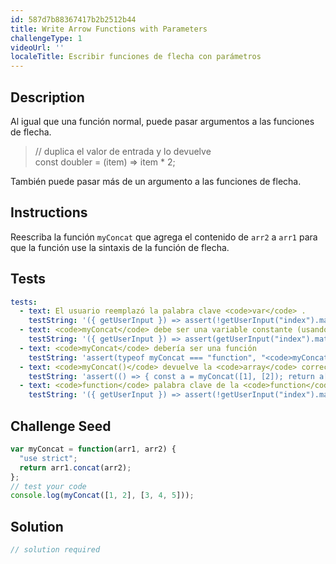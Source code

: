 ```yaml
---
id: 587d7b88367417b2b2512b44
title: Write Arrow Functions with Parameters
challengeType: 1
videoUrl: ''
localeTitle: Escribir funciones de flecha con parámetros
---
```


## Description
<section id="description"> Al igual que una función normal, puede pasar argumentos a las funciones de flecha. <blockquote> // duplica el valor de entrada y lo devuelve <br> const doubler = (item) =&gt; item * 2; </blockquote> También puede pasar más de un argumento a las funciones de flecha. </section>

## Instructions
<section id="instructions"> Reescriba la función <code>myConcat</code> que agrega el contenido de <code>arr2</code> a <code>arr1</code> para que la función use la sintaxis de la función de flecha. </section>

## Tests
<section id='tests'>

```yml
tests:
  - text: El usuario reemplazó la palabra clave <code>var</code> .
    testString: '({ getUserInput }) => assert(!getUserInput("index").match(/var/g), "User did replace <code>var</code> keyword.");'
  - text: <code>myConcat</code> debe ser una variable constante (usando <code>const</code> ).
    testString: '({ getUserInput }) => assert(getUserInput("index").match(/const\s+myConcat/g), "<code>myConcat</code> should be a constant variable (by using <code>const</code>).");'
  - text: <code>myConcat</code> debería ser una función
    testString: 'assert(typeof myConcat === "function", "<code>myConcat</code> should be a function");'
  - text: <code>myConcat()</code> devuelve la <code>array</code> correcta
    testString: 'assert(() => { const a = myConcat([1], [2]); return a[0] == 1 && a[1] == 2; }, "<code>myConcat()</code> returns the correct <code>array</code>");'
  - text: <code>function</code> palabra clave de la <code>function</code> no se utilizó.
    testString: '({ getUserInput }) => assert(!getUserInput("index").match(/function/g), "<code>function</code> keyword was not used.");'

```

</section>

## Challenge Seed
<section id='challengeSeed'>

<div id='js-seed'>

```js
var myConcat = function(arr1, arr2) {
  "use strict";
  return arr1.concat(arr2);
};
// test your code
console.log(myConcat([1, 2], [3, 4, 5]));

```

</div>



</section>

## Solution
<section id='solution'>

```js
// solution required
```
</section>

